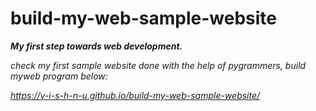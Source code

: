 # build-my-web-sample-website

<i><b>My first step towards web development.</b></i>

<i>check my first sample website done with the help of pygrammers, build myweb program below:<i>

https://v-i-s-h-n-u.github.io/build-my-web-sample-website/
